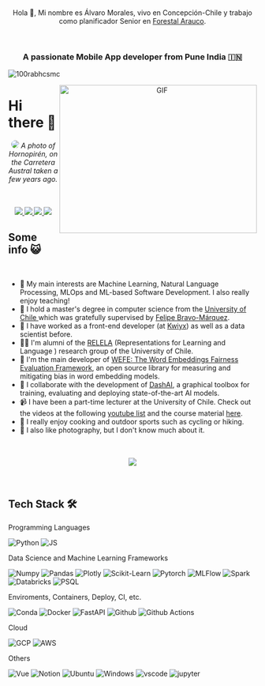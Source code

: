 <br>
<div align="center">
  
  Hola 👋, Mi nombre es Álvaro Morales, vivo en Concepción-Chile y trabajo como planificador Senior en [Forestal Arauco](https://www.arauco.cl/).

</div>
<br>
<h3 align="center">A passionate Mobile App developer from Pune India &#127470;&#127475</h3>

<p align="left"> <img src="https://komarev.com/ghpvc/?username=100rabhcsmc&label=Profile%20views&color=0e75b6&style=flat" alt="100rabhcsmc" /> </p>

<a target="_blank" align="center">
  <img align="right" top="500" height="300" width="400" alt="GIF" src="https://media.giphy.com/media/SWoSkN6DxTszqIKEqv/giphy.gif">
</a>



# Hi there 👋

<div align="center">
    <img src='banner.jpg' style="border-radius: 12px"> 
    <em>A photo of Hornopirén, on the Carretera Austral taken a few years ago.</em>
</div>

<br>

<br>

<p align="center">
    <a href="https://www.linkedin.com/in/pablo-badilla-torrealba-473b2315b/">
        <img src="https://img.shields.io/badge/LinkedIn-0077B5?style=for-the-badge&logo=linkedin&logoColor=white"/>
    </a>
    <a href="mailto:pbadilla.torrealba@gmail.com">
        <img src="https://img.shields.io/badge/Gmail-D14836?style=for-the-badge&logo=gmail&logoColor=white"/>
    </a>
    <a href="CV.pdf">
        <img src="https://img.shields.io/badge/Resume-Blue?style=for-the-badge&logoColor=white"/>
    </a>
    <a href="CV_es.pdf">
        <img src="https://img.shields.io/badge/Resume (in spanish)-a?style=for-the-badge&logoColor=white"/>
    </a>
</p>

## Some info 😺

<br>

- 💙 My main interests are Machine Learning, Natural Language Processing, MLOps and ML-based Software Development. I also really enjoy teaching!
- 🏫 I hold a master's degree in computer science from the [University of Chile ](https://www.dcc.uchile.cl/) which was gratefully supervised by [Felipe Bravo-Márquez](https://felipebravom.com/).
- 👷 I have worked as a front-end developer (at [Kwiyx](https://github.com/Kwiyx)) as well as a data scientist before.
- 🧑‍🎓 I'm alumni of the [RELELA](https://relela.com/) (Representations for Learning and Language ) research group of the University of Chile.
- 🌟 I'm the main developer of [WEFE: The Word Embeddings Fairness Evaluation Framework](https://wefe.readthedocs.io/en/latest/), an open source library for measuring and mitigating bias in word embedding models.
- 🤝 I collaborate with the development of [DashAI](https://github.com/DashAISoftware/DashAI), a graphical toolbox for training, evaluating and deploying state-of-the-art AI models.
- 📹 I have been a part-time lecturer at the University of Chile. Check out the videos at the following [youtube list](https://www.youtube.com/playlist?list=PLIaUi-1jO5b4PztTeatJFQO1QeQwGo3FS) and the course material [here](https://github.com/pbadillatorrealba/MDS7202).
- 🥕 I really enjoy cooking and outdoor sports such as cycling or hiking.
- 📸 I also like photography, but I don't know much about it.

<br>
<br>

<div align='center'>
<img src="https://github-readme-stats.vercel.app/api?username=pbadillatorrealba&count_private=true&show_icons=true&custom_title=Github&theme=chartreuse-dark&bg_color=0,000000,130F40&layout=compact&border_radius=8">
</div>

<br>
<br>

## Tech Stack 🛠️

Programming Languages

![Python](https://img.shields.io/badge/Python-FFD43B?style=flat-square&logo=python&logoColor=blue)
![JS](https://img.shields.io/badge/JavaScript-323330?style=flat-square&logo=javascript&logoColor=F7DF1E)

Data Science and Machine Learning Frameworks

![Numpy](https://img.shields.io/badge/Numpy-777BB4?style=flat-square&logo=numpy&logoColor=white])
![Pandas](https://img.shields.io/badge/Pandas-2C2D72?style=flat-square&logo=pandas&logoColor=white])
![Plotly](https://img.shields.io/badge/Plotly-239120?style=flat-square&logo=plotly&logoColor=white])
![Scikit-Learn](https://img.shields.io/badge/scikit_learn-F7931E?style=flat-square&logo=scikit-learn&logoColor=white])
![Pytorch](https://img.shields.io/badge/PyTorch-EE4C2C?style=flat-square&logo=pytorch&logoColor=white])
![MLFlow](https://img.shields.io/badge/MLflow-0194E2.svg?style=flat-square&logo=MLflow&logoColor=white)
![Spark](https://img.shields.io/badge/Apache%20Spark-E25A1C.svg?style=flat-square&logo=Apache-Spark&logoColor=white)
![Databricks](https://img.shields.io/badge/Databricks-FF3621?style=flat-square&logo=Databricks&logoColor=white)
![PSQL](https://img.shields.io/badge/PostgreSQL-316192?style=flat-square&logo=postgresql&logoColor=white)

Enviroments, Containers, Deploy, CI, etc.

![Conda](https://img.shields.io/badge/conda-342B029.svg?&style=flat-square&logo=anaconda&logoColor=white)
![Docker](https://img.shields.io/badge/Docker-2CA5E0?style=flat-square&logo=docker&logoColor=white)
![FastAPI](https://img.shields.io/badge/fastapi-109989?style=flat-square&logo=FASTAPI&logoColor=white)
![Github](https://img.shields.io/badge/GitHub-100000?style=flat-square&logo=github&logoColor=white)
![Github Actions](https://img.shields.io/badge/GitHub_Actions-2088FF?style=flat-square&logo=github-actions&logoColor=white)


Cloud


![GCP](https://img.shields.io/badge/Google_Cloud-4285F4?style=flat-square&logo=google-cloud&logoColor=white)
![AWS](https://img.shields.io/badge/Amazon_AWS-FF9900?style=flat-square&logo=amazonaws&logoColor=white)


Others

![Vue](https://img.shields.io/badge/Vue.js-35495E?style=flat-square&logo=vue.js&logoColor=4FC08D)
![Notion](https://img.shields.io/badge/Notion-000000?style=flat-square&logo=notion&logoColor=white)
![Ubuntu](https://img.shields.io/badge/Ubuntu-E95420?style=flat-square&logo=ubuntu&logoColor=white)
![Windows](https://img.shields.io/badge/Windows-0078D6?style=flat-square&logo=windows&logoColor=white)
![vscode](https://img.shields.io/badge/VSCode-0078D4?style=flat-square&logo=visual%20studio%20code&logoColor=white)
![jupyter](https://img.shields.io/badge/Jupyter-F37626.svg?&style=flat-square&logo=Jupyter&logoColor=white)
